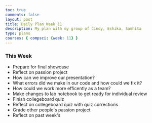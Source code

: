 ```yaml
---
toc: true
comments: false
layout: post
title: Daily Plan Week 11
description: My plan with my group of Cindy, Eshika, Samhita  
type: plans
courses: { compsci: {week: 11} }
---
```


### This Week
- Prepare for final showcase
- Reflect on passion project 
- How can we improve our presentation?
- What errors did we make in our code and how could we fix it?
- How could we work more efficently as a team?
- Make changes to lab notebook to get ready for individual review 
- Finish collegeboard quiz
- Reflect on collegeboard quiz with quiz corrections 
- Grade other people's passion project 
- Reflect on past week's

